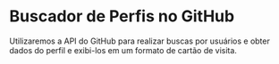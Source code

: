 # Buscador de Perfis no GitHub
 Utilizaremos a API do GitHub para realizar buscas por usuários e obter dados do perfil e exibi-los em um formato de cartão de visita.
